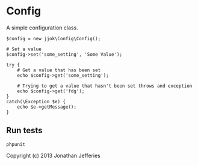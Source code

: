 Config
======

A simple configuration class.

	$config = new jjok\Config\Config();
	
	# Set a value
	$config->set('some_setting', 'Some Value');

	try {
		# Get a value that has been set
		echo $config->get('some_setting');
	
		# Trying to get a value that hasn't been set throws and exception
		echo $config->get('fdg');
	}
	catch(\Exception $e) {
		echo $e->getMessage();
	}

Run tests
---------

	phpunit


Copyright (c) 2013 Jonathan Jefferies
